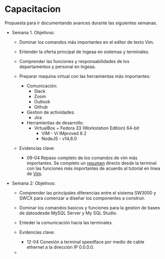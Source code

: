 # Capacitacion
Propuesta para ir documentando avances durante las siguientes semanas.

- Semana 1. Objetivos:

  - Dominar los comandos más importantes en el editor de texto Vim.
  - Entender la oferta principal de Ingeaa en sistemas y terminales.
  - Comprender las funciones y responsabilidades de los departamentos y personal en Ingeaa.
  - Preparar maquina virtual con las herramientas más importantes:
  
    - Comunicación:
      - Slack
      - Zoom
      - Outlook
      - Github
    - Gestion de actividades:
      - Jira
    - Herramientas de desarrollo:
      - VirtualBox + Fedora 33 (Workstation Edition) 64-bit
        - VIM - Vi IMproved 8.2
        - NodeJS - v14,6.0
       
  - Evidencias clave:
  
    - 09-04 Repaso completo de los comandos de vim más importantes. Se completo un [resumen](./vimTest.txt) directo desde la terminal con las funciones más importantes de acuerdo al tutorial en linea de [Vim](https://www.openvim.com/).

- Semana 2: Objetivos:

  - Comprender las principales diferencias entre el sistema SW3000 y SWCX para comenzar a diseñar los componentes a construir.
  - Dominar los comandos basicos y funciones para  la gestion de bases de datosdesde MySQL Server y My SQL Studio. 
  - Enteder la comunicación hacia las terminales.

  - Evidencias clave:
  
    - 12-04 Conexión a terminal speedface por medio de cable ethernet a la dirección IP 0.0.0.0.
  
  - 

    

